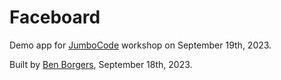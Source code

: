 # Faceboard

Demo app for [JumboCode](https://instagram.com/jumbocode) workshop on September 19th, 2023.

Built by [Ben Borgers](https://benborgers.com), September 18th, 2023.
